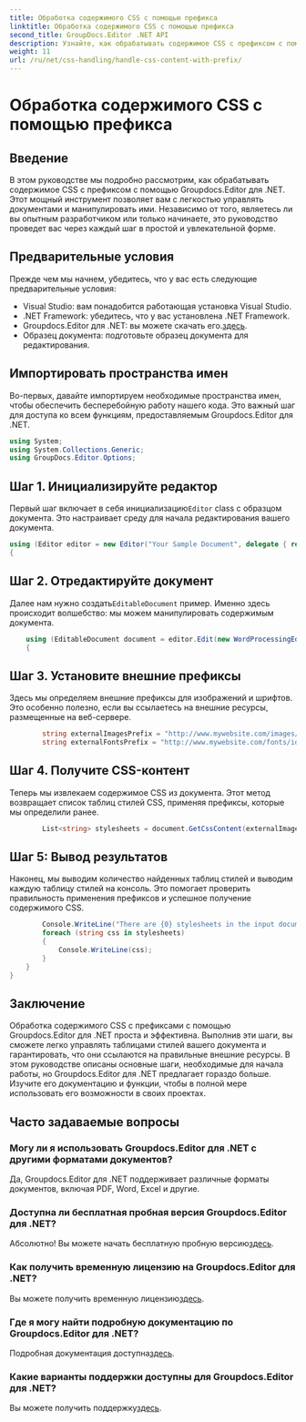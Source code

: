 ```yaml
---
title: Обработка содержимого CSS с помощью префикса
linktitle: Обработка содержимого CSS с помощью префикса
second_title: GroupDocs.Editor .NET API
description: Узнайте, как обрабатывать содержимое CSS с префиксом с помощью Groupdocs.Editor для .NET, в этом подробном пошаговом руководстве. Идеально подходит для разработчиков всех уровней.
weight: 11
url: /ru/net/css-handling/handle-css-content-with-prefix/
---
```


# Обработка содержимого CSS с помощью префикса

## Введение
В этом руководстве мы подробно рассмотрим, как обрабатывать содержимое CSS с префиксом с помощью Groupdocs.Editor для .NET. Этот мощный инструмент позволяет вам с легкостью управлять документами и манипулировать ими. Независимо от того, являетесь ли вы опытным разработчиком или только начинаете, это руководство проведет вас через каждый шаг в простой и увлекательной форме.
## Предварительные условия
Прежде чем мы начнем, убедитесь, что у вас есть следующие предварительные условия:
- Visual Studio: вам понадобится работающая установка Visual Studio.
- .NET Framework: убедитесь, что у вас установлена .NET Framework.
-  Groupdocs.Editor для .NET: вы можете скачать его.[здесь](https://releases.groupdocs.com/editor/net/).
- Образец документа: подготовьте образец документа для редактирования.
## Импортировать пространства имен
Во-первых, давайте импортируем необходимые пространства имен, чтобы обеспечить бесперебойную работу нашего кода. Это важный шаг для доступа ко всем функциям, предоставляемым Groupdocs.Editor для .NET.
```csharp
using System;
using System.Collections.Generic;
using GroupDocs.Editor.Options;
```
## Шаг 1. Инициализируйте редактор
 Первый шаг включает в себя инициализацию`Editor` class с образцом документа. Это настраивает среду для начала редактирования вашего документа.
```csharp
using (Editor editor = new Editor("Your Sample Document", delegate { return new WordProcessingLoadOptions(); }))
{
```
## Шаг 2. Отредактируйте документ
Далее нам нужно создать`EditableDocument` пример. Именно здесь происходит волшебство: мы можем манипулировать содержимым документа.
```csharp
    using (EditableDocument document = editor.Edit(new WordProcessingEditOptions()))
    {
```
## Шаг 3. Установите внешние префиксы
Здесь мы определяем внешние префиксы для изображений и шрифтов. Это особенно полезно, если вы ссылаетесь на внешние ресурсы, размещенные на веб-сервере.
```csharp
        string externalImagesPrefix = "http://www.mywebsite.com/images/id=";
        string externalFontsPrefix = "http://www.mywebsite.com/fonts/id=";
```
## Шаг 4. Получите CSS-контент
Теперь мы извлекаем содержимое CSS из документа. Этот метод возвращает список таблиц стилей CSS, применяя префиксы, которые мы определили ранее.
```csharp
        List<string> stylesheets = document.GetCssContent(externalImagesPrefix, externalFontsPrefix);
```
## Шаг 5: Вывод результатов
Наконец, мы выводим количество найденных таблиц стилей и выводим каждую таблицу стилей на консоль. Это помогает проверить правильность применения префиксов и успешное получение содержимого CSS.
```csharp
        Console.WriteLine("There are {0} stylesheets in the input document", stylesheets.Count);
        foreach (string css in stylesheets)
        {
            Console.WriteLine(css);
        }
    }
}
```
## Заключение
Обработка содержимого CSS с префиксами с помощью Groupdocs.Editor для .NET проста и эффективна. Выполнив эти шаги, вы сможете легко управлять таблицами стилей вашего документа и гарантировать, что они ссылаются на правильные внешние ресурсы. В этом руководстве описаны основные шаги, необходимые для начала работы, но Groupdocs.Editor для .NET предлагает гораздо больше. Изучите его документацию и функции, чтобы в полной мере использовать его возможности в своих проектах.
## Часто задаваемые вопросы
### Могу ли я использовать Groupdocs.Editor для .NET с другими форматами документов?
Да, Groupdocs.Editor для .NET поддерживает различные форматы документов, включая PDF, Word, Excel и другие.
### Доступна ли бесплатная пробная версия Groupdocs.Editor для .NET?
 Абсолютно! Вы можете начать бесплатную пробную версию[здесь](https://releases.groupdocs.com/).
### Как получить временную лицензию на Groupdocs.Editor для .NET?
 Вы можете получить временную лицензию[здесь](https://purchase.groupdocs.com/temporary-license/).
### Где я могу найти подробную документацию по Groupdocs.Editor для .NET?
 Подробная документация доступна[здесь](https://tutorials.groupdocs.com/editor/net/).
### Какие варианты поддержки доступны для Groupdocs.Editor для .NET?
 Вы можете получить поддержку[здесь](https://forum.groupdocs.com/c/editor/20).